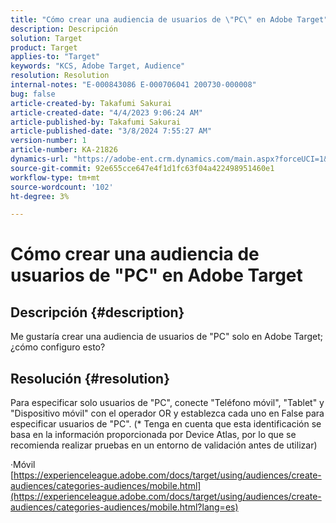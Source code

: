 ```yaml
---
title: "Cómo crear una audiencia de usuarios de \"PC\" en Adobe Target"
description: Descripción
solution: Target
product: Target
applies-to: "Target"
keywords: "KCS, Adobe Target, Audience"
resolution: Resolution
internal-notes: "E-000843086 E-000706041 200730-000008"
bug: false
article-created-by: Takafumi Sakurai
article-created-date: "4/4/2023 9:06:24 AM"
article-published-by: Takafumi Sakurai
article-published-date: "3/8/2024 7:55:27 AM"
version-number: 1
article-number: KA-21826
dynamics-url: "https://adobe-ent.crm.dynamics.com/main.aspx?forceUCI=1&pagetype=entityrecord&etn=knowledgearticle&id=e3ecdcf4-c7d2-ed11-a7c7-6045bd006ce9"
source-git-commit: 92e655cce647e4f1d1fc63f04a422498951460e1
workflow-type: tm+mt
source-wordcount: '102'
ht-degree: 3%

---
```


# Cómo crear una audiencia de usuarios de &quot;PC&quot; en Adobe Target

## Descripción {#description}

Me gustaría crear una audiencia de usuarios de &quot;PC&quot; solo en Adobe Target; ¿cómo configuro esto?

## Resolución {#resolution}


Para especificar solo usuarios de &quot;PC&quot;, conecte &quot;Teléfono móvil&quot;, &quot;Tablet&quot; y &quot;Dispositivo móvil&quot; con el operador OR y establezca cada uno en False para especificar usuarios de &quot;PC&quot;. (\* Tenga en cuenta que esta identificación se basa en la información proporcionada por Device Atlas, por lo que se recomienda realizar pruebas en un entorno de validación antes de utilizar)

·Móvil
[https://experienceleague.adobe.com/docs/target/using/audiences/create-audiences/categories-audiences/mobile.html](https://experienceleague.adobe.com/docs/target/using/audiences/create-audiences/categories-audiences/mobile.html?lang=es)


